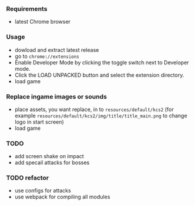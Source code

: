 ### Requirements
* latest Chrome browser

### Usage
* dowload and extract latest release
* go to `chrome://extensions`
* Enable Developer Mode by clicking the toggle switch next to Developer mode.
* Click the LOAD UNPACKED button and select the extension directory.
* load game

### Replace ingame images or sounds
* place assets, you want replace, in to `resources/default/kcs2` (for example `resources/default/kcs2/img/title/title_main.png` to change logo in start screen)
* load game

### TODO
* add screen shake on impact
* add specail attacks for bosses

### TODO refactor
* use configs for attacks
* use webpack for compiling all modules